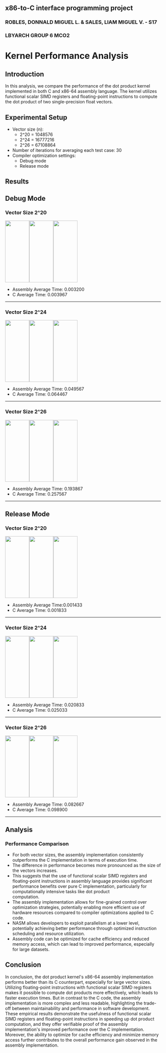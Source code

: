 ## x86-to-C interface programming project
### ROBLES, DONNALD MIGUEL L. & SALES, LIAM MIGUEL V. - S17
### LBYARCH GROUP 6 MCO2



# Kernel Performance Analysis

## Introduction
In this analysis, we compare the performance of the dot product kernel implemented in both C and x86-64 assembly language. The kernel utilizes functional scalar SIMD registers and floating-point instructions to compute the dot product of two single-precision float vectors.

## Experimental Setup
- Vector size (n):
  - 2^20 = 1048576
  - 2^24 = 16777216
  - 2^26 = 67108864
- Number of iterations for averaging each test case: 30
- Compiler optimization settings:
  - Debug mode
  - Release mode

## Results


## Debug Mode
### **Vector Size  2^20**
<div style="display: flex;">
    <img src="https://github.com/MiguelRobles7/Assembly-to-C-Interface-Programming-Project/assets/132888676/c3b970a8-9b97-49d9-9282-14ae77cb3548" style="width: 78.17px; height: 200px;">
    <img src="https://github.com/MiguelRobles7/Assembly-to-C-Interface-Programming-Project/assets/132888676/e4580436-24b2-4463-bc9c-187075d2cad7" style="width: 78.17px; height: 200px;">
    <img src="https://github.com/MiguelRobles7/Assembly-to-C-Interface-Programming-Project/assets/132888676/c828b2c5-a0c4-4b6c-93df-18c4a8afe99b" style="width: 78.17px; height: 200px;">
</div>

  - Assembly Average Time: 0.003200
  - C Average Time: 0.003967
<hr>
    
### **Vector Size  2^24**
<div style="display: flex;">
    <img src="https://github.com/MiguelRobles7/Assembly-to-C-Interface-Programming-Project/assets/132888676/e2517139-83db-483f-a1fd-78363198707a" style="width: 78.17px; height: 200px;">
    <img src="https://github.com/MiguelRobles7/Assembly-to-C-Interface-Programming-Project/assets/132888676/b4196356-7a64-4d05-ad1d-316170b9ecb7" style="width: 78.17px; height: 200px;">
    <img src="https://github.com/MiguelRobles7/Assembly-to-C-Interface-Programming-Project/assets/132888676/8a034f35-db93-41d3-b15f-37bf2e16158e" style="width: 78.17px; height: 200px;">
</div>

  - Assembly Average Time:  0.049567
  - C Average Time:  0.064467
<hr>

### **Vector Size  2^26** 
<div style="display: flex;">
    <img src="https://github.com/MiguelRobles7/Assembly-to-C-Interface-Programming-Project/assets/132888676/2c269891-0e62-4b4b-a195-7315f566685d" style="width: 78.17px; height: 200px;">
    <img src="https://github.com/MiguelRobles7/Assembly-to-C-Interface-Programming-Project/assets/132888676/7d3265df-b67c-48d3-8534-a932d5327d39" style="width: 78.17px; height: 200px;">
    <img src="https://github.com/MiguelRobles7/Assembly-to-C-Interface-Programming-Project/assets/132888676/4fd9f8c1-306c-4b4a-8c47-f90c3d090fc8" style="width: 78.17px; height: 200px;">
</div>

  - Assembly Average Time: 0.193867
  - C Average Time: 0.257567
 <hr>

## Release Mode
### **Vector Size  2^20**
<div style="display: flex;">
    <img src="https://github.com/MiguelRobles7/Assembly-to-C-Interface-Programming-Project/assets/132888676/4056ca74-640e-413d-89f1-c95126886f19" style="width: 78.17px; height: 200px;">
    <img src="https://github.com/MiguelRobles7/Assembly-to-C-Interface-Programming-Project/assets/132888676/909ab5b4-ee1c-4e90-8935-3bd9c7a42729" style="width: 78.17px; height: 200px;">
    <img src="https://github.com/MiguelRobles7/Assembly-to-C-Interface-Programming-Project/assets/132888676/edf878e4-abe4-4cd2-858a-70431f44605d" style="width: 78.17px; height: 200px;">
</div>

  - Assembly Average Time:0.001433
  - C Average Time:  0.001833
<hr>

### **Vector Size  2^24**
<div style="display: flex;">
    <img src="https://github.com/MiguelRobles7/Assembly-to-C-Interface-Programming-Project/assets/132888676/de45a7b4-5665-4df7-a0e2-ad310c586317" style="width: 78.17px; height: 200px;">
    <img src="https://github.com/MiguelRobles7/Assembly-to-C-Interface-Programming-Project/assets/132888676/b4eec4e0-800a-45dc-9532-52b1ae2a810b" style="width: 78.17px; height: 200px;">
    <img src="https://github.com/MiguelRobles7/Assembly-to-C-Interface-Programming-Project/assets/132888676/75222dbb-b5da-4a65-8557-2be038b4558e" style="width: 78.17px; height: 200px;">
</div>
  
  - Assembly Average Time: 0.020833
  - C Average Time:  0.025033
<hr>

### **Vector Size  2^26**
<div style="display: flex;">
    <img src="https://github.com/MiguelRobles7/Assembly-to-C-Interface-Programming-Project/assets/132888676/96caaacf-a04a-4b03-abe8-93124a8065cc" style="width: 78.17px; height: 200px;">
    <img src="https://github.com/MiguelRobles7/Assembly-to-C-Interface-Programming-Project/assets/132888676/bba5508a-2dd5-4327-8e68-7a6458baf516" style="width: 78.17px; height: 200px;">
    <img src="https://github.com/MiguelRobles7/Assembly-to-C-Interface-Programming-Project/assets/132888676/276f98c1-a4de-465b-91c2-1fd518f1b9d5" style="width: 78.17px; height: 200px;">
</div>

  - Assembly Average Time: 0.082667
  - C Average Time: 0.098900
<hr>

## Analysis

### Performance Comparison
- For both vector sizes, the assembly implementation consistently outperforms the C implementation in terms of execution time.
- The difference in performance becomes more pronounced as the size of the vectors increases.
- This suggests that the use of functional scalar SIMD registers and floating-point instructions in assembly language provides significant performance benefits over pure C implementation, particularly for computationally intensive tasks like dot product   
  computation.
- The assembly implementation allows for fine-grained control over optimization strategies, potentially enabling more efficient use of hardware resources compared to compiler optimizations applied to C code.
- NASM allows developers to exploit parallelism at a lower level, potentially achieving better performance through optimized instruction scheduling and resource utilization.
- Assembly code can be optimized for cache efficiency and reduced memory access, which can lead to improved performance, especially for large datasets.


## Conclusion
In conclusion, the dot product kernel's x86-64 assembly implementation performs better than its C counterpart, especially for large vector sizes.
Utilizing floating-point instructions with functional scalar SIMD registers makes it possible to compute dot products more effectively, which leads to faster execution times.
But in contrast to the C code, the assembly implementation is more complex and less readable, highlighting the trade-off between maintainability and performance in software development.
These empirical results demonstrate the usefulness of functional scalar SIMD registers and floating-point instructions in speeding up dot product computation,
and they offer verifiable proof of the assembly implementation's improved performance over the C implementation.
Moreover, the ability to optimize for cache efficiency and minimize memory access further contributes to the overall performance gain observed in the assembly implementation.
